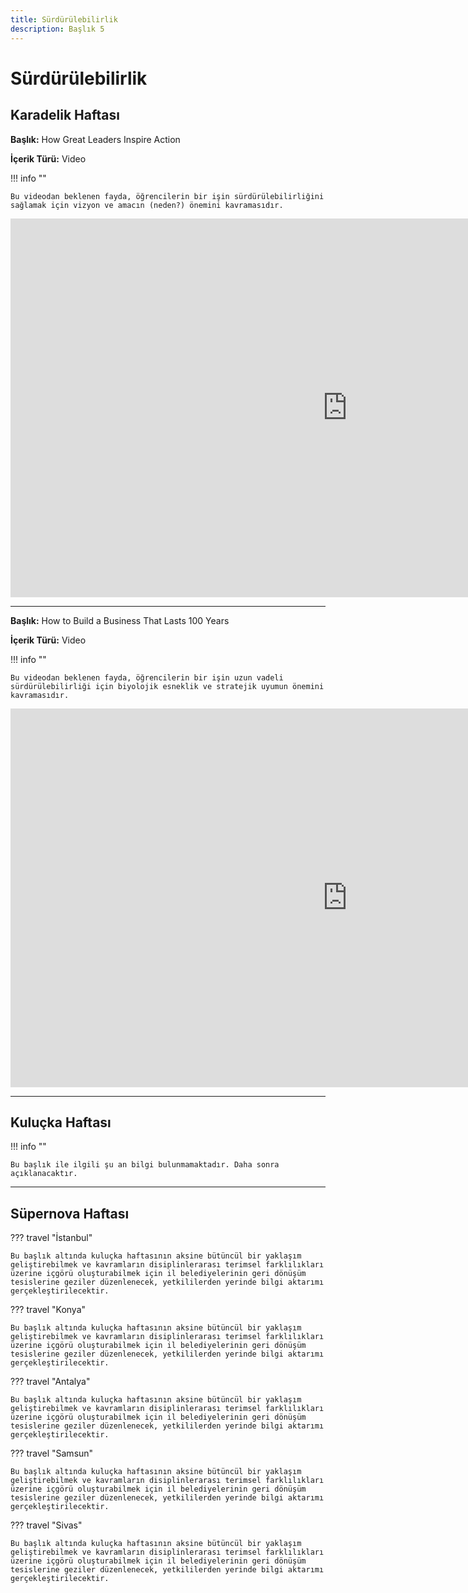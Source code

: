 ```yaml
---
title: Sürdürülebilirlik
description: Başlık 5
---
```


# **Sürdürülebilirlik**

## Karadelik Haftası

**Başlık:** How Great Leaders Inspire Action

**İçerik Türü:** Video

!!! info ""

    Bu videodan beklenen fayda, öğrencilerin bir işin sürdürülebilirliğini sağlamak için vizyon ve amacın (neden?) önemini kavramasıdır.

<iframe width="1078" height="606" src="https://www.youtube.com/embed/qp0HIF3SfI4?si=9X0JVAu5GKDT8EO6" title="YouTube video player" frameborder="0" allow="accelerometer; autoplay; clipboard-write; encrypted-media; gyroscope; picture-in-picture; web-share" referrerpolicy="strict-origin-when-cross-origin" allowfullscreen></iframe>

---

**Başlık:** How to Build a Business That Lasts 100 Years 

**İçerik Türü:** Video

!!! info ""

    Bu videodan beklenen fayda, öğrencilerin bir işin uzun vadeli sürdürülebilirliği için biyolojik esneklik ve stratejik uyumun önemini kavramasıdır.

<iframe width="1078" height="606" src="https://www.youtube.com/embed/l1fodZNF1GI?si=W9nNBC7ME6rXpbz8" title="YouTube video player" frameborder="0" allow="accelerometer; autoplay; clipboard-write; encrypted-media; gyroscope; picture-in-picture; web-share" referrerpolicy="strict-origin-when-cross-origin" allowfullscreen></iframe>

---

## Kuluçka Haftası

!!! info ""

    Bu başlık ile ilgili şu an bilgi bulunmamaktadır. Daha sonra açıklanacaktır.

<!-- 
**Konuk:** Barbaros Ceylan

**Barbaros Ceylan Kimdir?**

<div class="grid cards" markdown>

- Barbaros Ceylan, 1984 yılı İTÜ İşletme Mühendisliği bölümünden mezun olmuştur. Doktorasını İstanbul Üniversitesi İktisat bölümünde tamamlamıştır. Selçuklu ve Osmanlı medeniyetlerindeki “Ahilik ve Esnaf/Meslek Teşkilatları”nın “ahlaki” ve “insani” değerlerini üniversitede öğrenim görmekte olan gençlere tanıtmak, farkındalıklarını arttırmak ve meslek hayatına sadece maddi değil, aynı zamanda manevi ve moral “değerler” ile de bakmalarını sağlayacak bir idraki kazandırmak gayesiyle, 2012 yılında Hamilik Okulu Vakfını kurmuştur. Halen Hamilik Okulu Vakfında dersler vermekte ve insani değerlerin topluma yayılması konusunda gayret göstermektedir.

- <figure markdown="span">
    ![Image title](img/barbaros-ceylan.webp)
    <figcaption><a href="https://www.linkedin.com/in/barbaros-ceylan-6b587096/?originalSubdomain=tr" target="_blank">Barbaros Ceylan</figcaption>
  </figure>

</div>
-->

---

## Süpernova Haftası

<!--
!!! info ""

    Bu başlık ilgili haftada aktif olacaktır.
-->


??? travel "İstanbul"

    Bu başlık altında kuluçka haftasının aksine bütüncül bir yaklaşım geliştirebilmek ve kavramların disiplinlerarası terimsel farklılıkları üzerine içgörü oluşturabilmek için il belediyelerinin geri dönüşüm tesislerine geziler düzenlenecek, yetkililerden yerinde bilgi aktarımı gerçekleştirilecektir.

??? travel "Konya"

    Bu başlık altında kuluçka haftasının aksine bütüncül bir yaklaşım geliştirebilmek ve kavramların disiplinlerarası terimsel farklılıkları üzerine içgörü oluşturabilmek için il belediyelerinin geri dönüşüm tesislerine geziler düzenlenecek, yetkililerden yerinde bilgi aktarımı gerçekleştirilecektir.

??? travel "Antalya"

    Bu başlık altında kuluçka haftasının aksine bütüncül bir yaklaşım geliştirebilmek ve kavramların disiplinlerarası terimsel farklılıkları üzerine içgörü oluşturabilmek için il belediyelerinin geri dönüşüm tesislerine geziler düzenlenecek, yetkililerden yerinde bilgi aktarımı gerçekleştirilecektir.

??? travel "Samsun"

    Bu başlık altında kuluçka haftasının aksine bütüncül bir yaklaşım geliştirebilmek ve kavramların disiplinlerarası terimsel farklılıkları üzerine içgörü oluşturabilmek için il belediyelerinin geri dönüşüm tesislerine geziler düzenlenecek, yetkililerden yerinde bilgi aktarımı gerçekleştirilecektir.

??? travel "Sivas"

    Bu başlık altında kuluçka haftasının aksine bütüncül bir yaklaşım geliştirebilmek ve kavramların disiplinlerarası terimsel farklılıkları üzerine içgörü oluşturabilmek için il belediyelerinin geri dönüşüm tesislerine geziler düzenlenecek, yetkililerden yerinde bilgi aktarımı gerçekleştirilecektir.